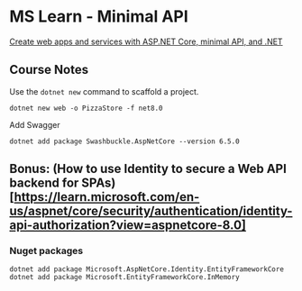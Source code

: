 
# MS Learn - Minimal API

[Create web apps and services with ASP.NET Core, minimal API, and .NET](https://learn.microsoft.com/en-us/training/modules/build-web-api-minimal-api)

## Course Notes

Use the `dotnet new` command to scaffold a project.

```
dotnet new web -o PizzaStore -f net8.0
```

Add Swagger

```
dotnet add package Swashbuckle.AspNetCore --version 6.5.0
```

## Bonus: (How to use Identity to secure a Web API backend for SPAs)[https://learn.microsoft.com/en-us/aspnet/core/security/authentication/identity-api-authorization?view=aspnetcore-8.0]

### Nuget packages

```
dotnet add package Microsoft.AspNetCore.Identity.EntityFrameworkCore
dotnet add package Microsoft.EntityFrameworkCore.InMemory

```
